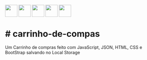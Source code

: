    <div style="display: inline_block"><br>  
     <img align="center" height="40" width="40" src="https://lksistemas.com.br/img/icons/JavaScript.svg">
     <img align="center" height="40" width="40" src="https://lksistemas.com.br/img/icons/jSon.svg">
     <img align="center" height="40" width="40" src="https://lksistemas.com.br/img/icons/HTML.svg">
     <img align="center" height="40" width="40" src="https://lksistemas.com.br/img/icons/CSS.svg">     
     <img align="center" height="40" width="40" src="https://lksistemas.com.br/img/icons/Bootstrap.svg">
</div>
<h1># carrinho-de-compas</h1>

Um Carrinho de compras feito com JavaScript, JSON, HTML, CSS e BootStrap salvando no Local Storage
